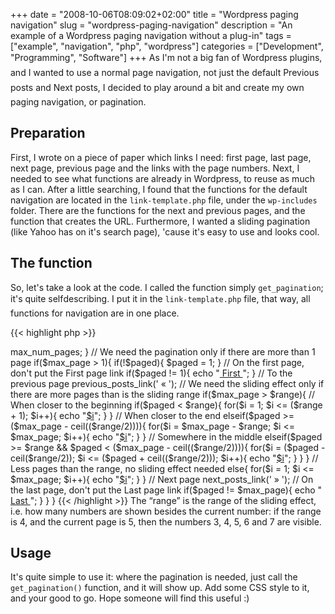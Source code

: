 +++
date = "2008-10-06T08:09:02+02:00"
title = "Wordpress paging navigation"
slug = "wordpress-paging-navigation"
description = "An example of a Wordpress paging navigation without a plug-in"
tags = ["example", "navigation", "php", "wordpress"]
categories = ["Development", "Programming", "Software"]
+++
As I'm not a big fan of Wordpress plug&#151;ins, and I wanted to use a normal page navigation, not just the default &#147;Previous posts&#148; and &#147;Next posts&#148;, I decided to play around a bit and create my own paging navigation, or pagination.

<h2>Preparation</h2>

First, I wrote on a piece of paper which links I need: first page, last page, next page, previous page and the links with the page numbers. Next, I needed to see what functions are already in Wordpress, to reuse as much as I can. After a little searching, I found that the functions for the default navigation are located in the <code>link-template.php</code> file, under the <code>wp-includes</code> folder. There are the functions for the next and previous pages, and the function that creates the URL. Furthermore, I wanted a sliding pagination (like Yahoo has on it's search page), 'cause it's easy to use and looks cool.

<h2>The function</h2>

So, let's take a look at the code. I called the function simply <code>get_pagination</code>; it's quite self&#151;describing. I put it in the <code>link-template.php</code> file, that way, all functions for navigation are in one place.

{{< highlight php >}}
<?php
/**
* A pagination function
* @param integer $range: The range of the slider, works best with even numbers
* Used WP functions:
* get_pagenum_link($i) - creates the link, e.g. http://site.com/page/4
* previous_posts_link(' &laquo; '); - returns the Previous page link
* next_posts_link(' &raquo; '); - returns the Next page link
*/
function get_pagination($range = 4){
  // $paged - number of the current page
  global $paged, $wp_query;
  // How much pages do we have?
  if ( !$max_page ) {
    $max_page = $wp_query->max_num_pages;
  }
  // We need the pagination only if there are more than 1 page
  if($max_page > 1){
    if(!$paged){
      $paged = 1;
    }
    // On the first page, don't put the First page link
    if($paged != 1){
      echo "<a href=" . get_pagenum_link(1) . "> First </a>";
    }
    // To the previous page
    previous_posts_link(' &laquo; ');
    // We need the sliding effect only if there are more pages than is the sliding range
    if($max_page > $range){
      // When closer to the beginning
      if($paged < $range){
        for($i = 1; $i <= ($range + 1); $i++){
          echo "<a href='" . get_pagenum_link($i) ."'";
          if($i==$paged) echo "class='current'";
          echo ">$i</a>";
        }
      }
      // When closer to the end
      elseif($paged >= ($max_page - ceil(($range/2)))){
        for($i = $max_page - $range; $i <= $max_page; $i++){
          echo "<a href='" . get_pagenum_link($i) ."'";
          if($i==$paged) echo "class='current'";
          echo ">$i</a>";
        }
      }
      // Somewhere in the middle
      elseif($paged >= $range && $paged < ($max_page - ceil(($range/2)))){
        for($i = ($paged - ceil($range/2)); $i <= ($paged + ceil(($range/2))); $i++){
          echo "<a href='" . get_pagenum_link($i) ."'";
          if($i==$paged) echo "class='current'";
          echo ">$i</a>";
        }
      }
    }
    // Less pages than the range, no sliding effect needed
    else{
      for($i = 1; $i <= $max_page; $i++){
        echo "<a href='" . get_pagenum_link($i) ."'";
        if($i==$paged) echo "class='current'";
        echo ">$i</a>";
      }
    }
    // Next page
    next_posts_link(' &raquo; ');
    // On the last page, don't put the Last page link
    if($paged != $max_page){
      echo " <a href=" . get_pagenum_link($max_page) . "> Last </a>";
    }
  }
}
{{< /highlight >}}

The &#147;range&#148; is the range of the sliding effect, i.e. how many numbers are shown besides the current number: if the range is 4, and the current page is 5, then the numbers 3, 4, 5, 6 and 7 are visible.

<h2>Usage</h2>

It's quite simple to use it: where the pagination is needed, just call the <code>get_pagination()</code> function, and it will show up. Add some CSS style to it, and your good to go.

Hope someone will find this useful :)
